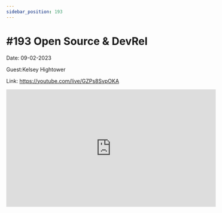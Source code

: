 ```yaml
---
sidebar_position: 193
---
```


# #193 Open Source & DevRel

Date: 09-02-2023

Guest:Kelsey Hightower

Link: https://youtube.com/live/GZPs8SvpOKA

<iframe width="560" height="315" src="https://www.youtube.com/embed/GZPs8SvpOKA" title="YouTube video player" frameborder="0" allow="accelerometer; autoplay; clipboard-write; encrypted-media; gyroscope; picture-in-picture; web-share" allowfullscreen></iframe>